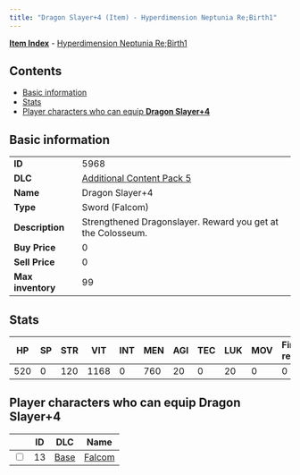 ```yaml
---
title: "Dragon Slayer+4 (Item) - Hyperdimension Neptunia Re;Birth1"
---
```


[**Item Index**](/neptunia/rb1/item/index.html) - [Hyperdimension Neptunia Re;Birth1](/neptunia/rb1)

## Contents

- [Basic information](#basic-information)
- [Stats](#stats)
- [Player characters who can equip **Dragon Slayer+4**](#player-characters-who-can-equip-dragon-slayer-4)

## Basic information

|   |   |
| -- | -- |
| **ID** | 5968 |
| **DLC** | [Additional Content Pack 5](/neptunia/rb1/dlc/14-pack5.html) |
| **Name** | Dragon Slayer+4 |
| **Type** | Sword (Falcom) |
| **Description** | Strengthened Dragonslayer. Reward you get at the Colosseum. |
| **Buy Price** | 0 |
| **Sell Price** | 0 |
| **Max inventory** | 99 |


## Stats

| HP | SP | STR | VIT | INT | MEN | AGI | TEC | LUK | MOV | Fire res. | Ice res. | Wind res. | Lightning res. |
| -- | -- | --- | --- | --- | --- | --- | --- | --- | --- | --------- | -------- | --------- | -------------- |
| 520 | 0 | 120 | 1168 | 0 | 760 | 20 | 0 | 20 | 0 | 0 | 0 | 0 | 0 |


## Player characters who can equip **Dragon Slayer+4**

|    | ID | DLC | Name |
| -- | -- | --- | ---- |
| <input type="checkbox" id="rb1-player-1-13" class="trackbox" /> | 13 | [Base](/neptunia/rb1/dlc/1-base.html) | [Falcom](/neptunia/rb1/player/1-13-falcom.html) |
